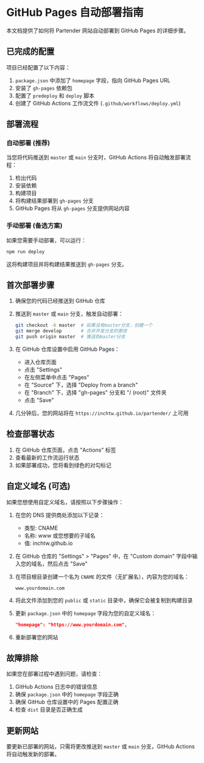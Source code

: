 # GitHub Pages 自动部署指南

本文档提供了如何将 Partender 网站自动部署到 GitHub Pages 的详细步骤。

## 已完成的配置

项目已经配置了以下内容：

1. `package.json` 中添加了 `homepage` 字段，指向 GitHub Pages URL
2. 安装了 `gh-pages` 依赖包
3. 配置了 `predeploy` 和 `deploy` 脚本
4. 创建了 GitHub Actions 工作流文件 (`.github/workflows/deploy.yml`)

## 部署流程

### 自动部署 (推荐)

当您将代码推送到 `master` 或 `main` 分支时，GitHub Actions 将自动触发部署流程：

1. 检出代码
2. 安装依赖
3. 构建项目
4. 将构建结果部署到 `gh-pages` 分支
5. GitHub Pages 将从 `gh-pages` 分支提供网站内容

### 手动部署 (备选方案)

如果您需要手动部署，可以运行：

```bash
npm run deploy
```

这将构建项目并将构建结果推送到 `gh-pages` 分支。

## 首次部署步骤

1. 确保您的代码已经推送到 GitHub 仓库
2. 推送到 `master` 或 `main` 分支，触发自动部署：

   ```bash
   git checkout -b master  # 如果没有master分支，创建一个
   git merge develop       # 合并开发分支的更改
   git push origin master  # 推送到master分支
   ```

3. 在 GitHub 仓库设置中启用 GitHub Pages：
   - 进入仓库页面
   - 点击 "Settings"
   - 在左侧菜单中点击 "Pages"
   - 在 "Source" 下，选择 "Deploy from a branch"
   - 在 "Branch" 下，选择 "gh-pages" 分支和 "/ (root)" 文件夹
   - 点击 "Save"

4. 几分钟后，您的网站将在 `https://inchtw.github.io/partender/` 上可用

## 检查部署状态

1. 在 GitHub 仓库页面，点击 "Actions" 标签
2. 查看最新的工作流运行状态
3. 如果部署成功，您将看到绿色的对勾标记

## 自定义域名 (可选)

如果您想使用自定义域名，请按照以下步骤操作：

1. 在您的 DNS 提供商处添加以下记录：
   - 类型: CNAME
   - 名称: www 或您想要的子域名
   - 值: inchtw.github.io

2. 在 GitHub 仓库的 "Settings" > "Pages" 中，在 "Custom domain" 字段中输入您的域名，然后点击 "Save"

3. 在项目根目录创建一个名为 `CNAME` 的文件（无扩展名），内容为您的域名：

   ```
   www.yourdomain.com
   ```

4. 将此文件添加到您的 `public` 或 `static` 目录中，确保它会被复制到构建目录

5. 更新 `package.json` 中的 `homepage` 字段为您的自定义域名：

   ```json
   "homepage": "https://www.yourdomain.com",
   ```

6. 重新部署您的网站

## 故障排除

如果您在部署过程中遇到问题，请检查：

1. GitHub Actions 日志中的错误信息
2. 确保 `package.json` 中的 `homepage` 字段正确
3. 确保 GitHub 仓库设置中的 Pages 配置正确
4. 检查 `dist` 目录是否正确生成

## 更新网站

要更新已部署的网站，只需将更改推送到 `master` 或 `main` 分支，GitHub Actions 将自动触发新的部署。 